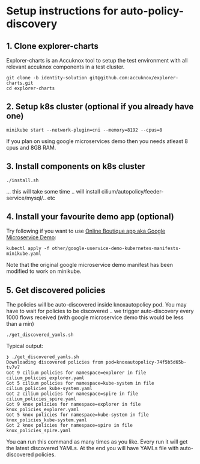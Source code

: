 # Setup instructions for auto-policy-discovery

## 1. Clone explorer-charts
Explorer-charts is an Accuknox tool to setup the test environment with all relevant accuknox components in a test cluster.
```
git clone -b identity-solution git@github.com:accuknox/explorer-charts.git
cd explorer-charts
```

## 2. Setup k8s cluster (optional if you already have one)
```
minikube start --network-plugin=cni --memory=8192 --cpus=8
```
If you plan on using google microservices demo then you needs atleast 8 cpus and 8GB RAM.

## 3. Install components on k8s cluster
```
./install.sh
```
... this will take some time .. will install cilium/autopolicy/feeder-service/mysql/.. etc

## 4. Install your favourite demo app (optional)
Try following if you want to use [Online Boutique app aka Google Microservice Demo](https://github.com/GoogleCloudPlatform/microservices-demo):
```
kubectl apply -f other/google-uservice-demo-kubernetes-manifests-minikube.yaml
```
Note that the original google microservice demo manifest has been modified to work on minikube.

## 5. Get discovered policies
The policies will be auto-discovered inside knoxautopolicy pod. You may have to wait for policies to be discovered .. we trigger auto-discovery every 1000 flows received (with google microservice demo this would be less than a min)
```
./get_discovered_yamls.sh
```

Typical output:
```
❯ ./get_discovered_yamls.sh
Downloading discovered policies from pod=knoxautopolicy-74f5b5d65b-tv7v7
Got 9 cilium policies for namespace=explorer in file cilium_policies_explorer.yaml
Got 5 cilium policies for namespace=kube-system in file cilium_policies_kube-system.yaml
Got 2 cilium policies for namespace=spire in file cilium_policies_spire.yaml
Got 9 knox policies for namespace=explorer in file knox_policies_explorer.yaml
Got 5 knox policies for namespace=kube-system in file knox_policies_kube-system.yaml
Got 2 knox policies for namespace=spire in file knox_policies_spire.yaml
```
You can run this command as many times as you like. Every run it will get the latest discovered YAMLs.
At the end you will have YAMLs file with auto-discovered policies.

